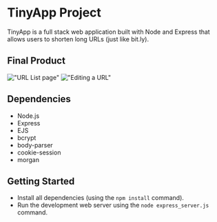 # TinyApp Project

TinyApp is a full stack web application built with Node and Express that allows users to shorten long URLs (just like bit.ly).

## Final Product

!["URL List page"](#)
!["Editing a URL"](#)

## Dependencies

- Node.js
- Express
- EJS
- bcrypt
- body-parser
- cookie-session
- morgan

## Getting Started

- Install all dependencies (using the `npm install` command).
- Run the development web server using the `node express_server.js` command.
